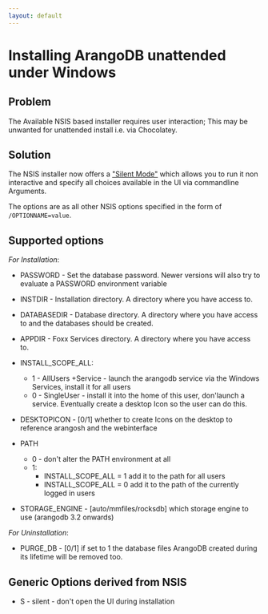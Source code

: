 ```yaml
---
layout: default
---
```

Installing ArangoDB unattended under Windows
============================================

Problem
-------
The Available NSIS based installer requires user interaction; This may be unwanted for unattended install i.e. via Chocolatey. 

Solution
--------
The NSIS installer now offers a ["Silent Mode"](http://nsis.sourceforge.net/Docs/Chapter3.html) which allows you to run it non interactive
and specify all choices available in the UI via commandline Arguments.

The options are as all other NSIS options specified in the form of `/OPTIONNAME=value`.

## Supported options

*For Installation*:

 - PASSWORD - Set the database password. Newer versions will also try to evaluate a PASSWORD environment variable
 
 - INSTDIR - Installation directory. A directory where you have access to.
 - DATABASEDIR - Database directory. A directory where you have access to and the databases should be created.
 - APPDIR - Foxx Services directory. A directory where you have access to.
 - INSTALL_SCOPE_ALL:
    - 1 - AllUsers +Service - launch the arangodb service via the Windows Services, install it for all users
    - 0 - SingleUser - install it into the home of this user, don'launch a service. Eventually create a desktop Icon so the user can do this.
 - DESKTOPICON - [0/1] whether to create Icons on the desktop to reference arangosh and the webinterface
 - PATH
   - 0 - don't alter the PATH environment at all
   - 1:
     - INSTALL_SCOPE_ALL = 1 add it to the path for all users
     - INSTALL_SCOPE_ALL = 0 add it to the path of the currently logged in users
 - STORAGE_ENGINE - [auto/mmfiles/rocksdb] which storage engine to use (arangodb 3.2 onwards) 

*For Uninstallation*:
 - PURGE_DB - [0/1] if set to 1 the database files ArangoDB created during its lifetime will be removed too.

## Generic Options derived from NSIS

 - S - silent - don't open the UI during installation
